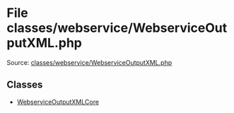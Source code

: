 File classes/webservice/WebserviceOutputXML.php
=========

Source: [classes/webservice/WebserviceOutputXML.php](https://github.com/PrestaShop/PrestaShop/blob/1.5.6.1/classes/webservice/WebserviceOutputXML.php)


Classes
-------

* [WebserviceOutputXMLCore](class.WebserviceOutputXMLCore.md)

